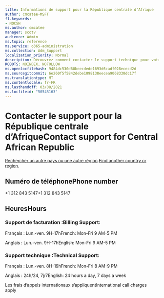```yaml
---
title: Informations de support pour la République centrale d’Afrique
author: cmcatee-MSFT
f1.keywords:
- NOCSH
ms.author: cmcatee
manager: scotv
audience: Admin
ms.topic: reference
ms.service: o365-administration
ms.collection: Adm_Support
localization_priority: Normal
description: Découvrez comment contacter le support technique pour votre pays ou région.
ROBOTS: NOINDEX, NOFOLLOW
ms.openlocfilehash: 9484dc530d60beecdede1693d6cadf028ececd2d
ms.sourcegitcommit: 6e260f5f5842debe1098138eecea9068330dc17f
ms.translationtype: MT
ms.contentlocale: fr-FR
ms.lasthandoff: 03/08/2021
ms.locfileid: "50548163"
---
```

# <a name="contact-support-for-central-african-republic"></a><span data-ttu-id="97825-103">Contacter le support pour la République centrale d’Afrique</span><span class="sxs-lookup"><span data-stu-id="97825-103">Contact support for Central African Republic</span></span>

<span data-ttu-id="97825-104">[Rechercher un autre pays ou une autre région](../contact-support-for-business-products.md).</span><span class="sxs-lookup"><span data-stu-id="97825-104">[Find another country or region](../contact-support-for-business-products.md).</span></span>

## <a name="phone-number"></a><span data-ttu-id="97825-105">Numéro de téléphone</span><span class="sxs-lookup"><span data-stu-id="97825-105">Phone number</span></span>
<span data-ttu-id="97825-106">+1 312 843 5147</span><span class="sxs-lookup"><span data-stu-id="97825-106">+1 312 843 5147</span></span>

## <a name="hours"></a><span data-ttu-id="97825-107">Heures</span><span class="sxs-lookup"><span data-stu-id="97825-107">Hours</span></span>
### <a name="billing-support"></a><span data-ttu-id="97825-108">Support de facturation :</span><span class="sxs-lookup"><span data-stu-id="97825-108">Billing Support:</span></span>

<span data-ttu-id="97825-109">Français : Lun.-ven. 9H-17h</span><span class="sxs-lookup"><span data-stu-id="97825-109">French: Mon-Fri 9 AM-5 PM</span></span>

<span data-ttu-id="97825-110">Anglais : Lun.-ven. 9H-17h</span><span class="sxs-lookup"><span data-stu-id="97825-110">English: Mon-Fri 9 AM-5 PM</span></span>

### <a name="technical-support"></a><span data-ttu-id="97825-111">Support technique :</span><span class="sxs-lookup"><span data-stu-id="97825-111">Technical Support:</span></span>

<span data-ttu-id="97825-112">Français : Lun.-ven. 8H-19h</span><span class="sxs-lookup"><span data-stu-id="97825-112">French: Mon-Fri 8 AM-9 PM</span></span>

<span data-ttu-id="97825-113">Anglais : 24h/24, 7j/7</span><span class="sxs-lookup"><span data-stu-id="97825-113">English: 24 hours a day, 7 days a week</span></span>

<span data-ttu-id="97825-114">Les frais d’appels internationaux s’appliquent</span><span class="sxs-lookup"><span data-stu-id="97825-114">International call charges apply</span></span>

